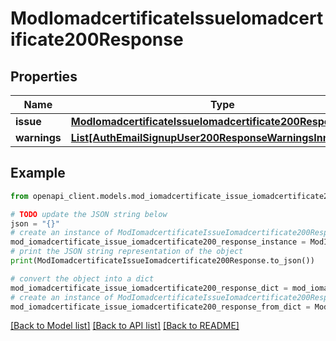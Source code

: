 # ModIomadcertificateIssueIomadcertificate200Response


## Properties

Name | Type | Description | Notes
------------ | ------------- | ------------- | -------------
**issue** | [**ModIomadcertificateIssueIomadcertificate200ResponseIssue**](ModIomadcertificateIssueIomadcertificate200ResponseIssue.md) |  | 
**warnings** | [**List[AuthEmailSignupUser200ResponseWarningsInner]**](AuthEmailSignupUser200ResponseWarningsInner.md) |  | [optional] 

## Example

```python
from openapi_client.models.mod_iomadcertificate_issue_iomadcertificate200_response import ModIomadcertificateIssueIomadcertificate200Response

# TODO update the JSON string below
json = "{}"
# create an instance of ModIomadcertificateIssueIomadcertificate200Response from a JSON string
mod_iomadcertificate_issue_iomadcertificate200_response_instance = ModIomadcertificateIssueIomadcertificate200Response.from_json(json)
# print the JSON string representation of the object
print(ModIomadcertificateIssueIomadcertificate200Response.to_json())

# convert the object into a dict
mod_iomadcertificate_issue_iomadcertificate200_response_dict = mod_iomadcertificate_issue_iomadcertificate200_response_instance.to_dict()
# create an instance of ModIomadcertificateIssueIomadcertificate200Response from a dict
mod_iomadcertificate_issue_iomadcertificate200_response_from_dict = ModIomadcertificateIssueIomadcertificate200Response.from_dict(mod_iomadcertificate_issue_iomadcertificate200_response_dict)
```
[[Back to Model list]](../README.md#documentation-for-models) [[Back to API list]](../README.md#documentation-for-api-endpoints) [[Back to README]](../README.md)


